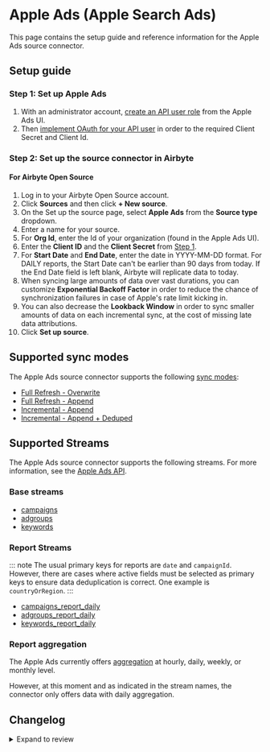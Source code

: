 # Apple Ads (Apple Search Ads)

This page contains the setup guide and reference information for the Apple Ads source connector.

## Setup guide

### Step 1: Set up Apple Ads

1. With an administrator account, [create an API user role](https://developer.apple.com/documentation/apple_search_ads/implementing_oauth_for_the_apple_search_ads_api) from the Apple Ads UI.
2. Then [implement OAuth for your API user](https://developer.apple.com/documentation/apple_search_ads/implementing_oauth_for_the_apple_search_ads_api)
in order to the required Client Secret and Client Id.

### Step 2: Set up the source connector in Airbyte

#### For Airbyte Open Source

1. Log in to your Airbyte Open Source account.
2. Click **Sources** and then click **+ New source**.
3. On the Set up the source page, select **Apple Ads** from the **Source type** dropdown.
4. Enter a name for your source.
5. For **Org Id**, enter the Id of your organization (found in the Apple Ads UI).
6. Enter the **Client ID** and the **Client Secret** from [Step 1](#step-1-set-up-apple-search-ads).
7. For **Start Date** and **End Date**, enter the date in YYYY-MM-DD format. For DAILY reports, the Start Date can't be
   earlier than 90 days from today. If the End Date field is left blank, Airbyte will replicate data to today.
8. When syncing large amounts of data over vast durations, you can customize **Exponential Backoff Factor** in order to
   reduce the chance of synchronization failures in case of Apple's rate limit kicking in.
9. You can also decrease the **Lookback Window** in order to sync smaller amounts of data on each incremental sync,
   at the cost of missing late data attributions.
10. Click **Set up source**.

## Supported sync modes

The Apple Ads source connector supports the
following [sync modes](https://docs.airbyte.com/platform/using-airbyte/core-concepts/sync-modes/):

- [Full Refresh - Overwrite](https://docs.airbyte.com/platform/using-airbyte/core-concepts/sync-modes/full-refresh-overwrite)
- [Full Refresh - Append](https://docs.airbyte.com/platform/using-airbyte/core-concepts/sync-modes/full-refresh-append)
- [Incremental - Append](https://docs.airbyte.com/platform/using-airbyte/core-concepts/sync-modes/incremental-append)
- [Incremental - Append + Deduped](https://docs.airbyte.com/platform/using-airbyte/core-concepts/sync-modes/incremental-append-deduped)

## Supported Streams

The Apple Ads source connector supports the following streams. For more information, see
the [Apple Ads API](https://developer.apple.com/documentation/apple_search_ads).

### Base streams

- [campaigns](https://developer.apple.com/documentation/apple_search_ads/get_all_campaigns)
- [adgroups](https://developer.apple.com/documentation/apple_search_ads/get_all_ad_groups)
- [keywords](https://developer.apple.com/documentation/apple_search_ads/get_all_targeting_keywords_in_an_ad_group)

### Report Streams

::: note
The usual primary keys for reports are `date` and `campaignId`.
However, there are cases where active fields must be selected as primary keys to ensure data deduplication is correct.
One example is `countryOrRegion`.
:::

- [campaigns_report_daily](https://developer.apple.com/documentation/apple_search_ads/get_campaign-level_reports)
- [adgroups_report_daily](https://developer.apple.com/documentation/apple_search_ads/get__ad_group-level_reports)
- [keywords_report_daily](https://developer.apple.com/documentation/apple_search_ads/get_keyword-level_reports)

### Report aggregation

The Apple Ads currently
offers [aggregation](https://developer.apple.com/documentation/apple_search_ads/reportingrequest) at hourly, daily,
weekly, or monthly level.

However, at this moment and as indicated in the stream names, the connector only offers data with daily aggregation.

## Changelog

<details>
  <summary>Expand to review</summary>

| Version | Date       | Pull Request                                             | Subject                                                                              |
|:--------|:-----------|:---------------------------------------------------------|:-------------------------------------------------------------------------------------|
| 0.8.0   | 2025-05-13 | [60241](https://github.com/airbytehq/airbyte/pull/60241) | Add token refresh endpoint override configuration override                           |
| 0.7.9   | 2025-05-10 | [59888](https://github.com/airbytehq/airbyte/pull/59888) | Update dependencies                                                                  |
| 0.7.8   | 2025-05-03 | [59308](https://github.com/airbytehq/airbyte/pull/59308) | Update dependencies                                                                  |
| 0.7.7   | 2025-04-26 | [58712](https://github.com/airbytehq/airbyte/pull/58712) | Update dependencies                                                                  |
| 0.7.6   | 2025-04-19 | [58275](https://github.com/airbytehq/airbyte/pull/58275) | Update dependencies                                                                  |
| 0.7.5   | 2025-04-12 | [57658](https://github.com/airbytehq/airbyte/pull/57658) | Update dependencies                                                                  |
| 0.7.4   | 2025-04-05 | [57158](https://github.com/airbytehq/airbyte/pull/57158) | Update dependencies                                                                  |
| 0.7.3   | 2025-03-29 | [56573](https://github.com/airbytehq/airbyte/pull/56573) | Update dependencies                                                                  |
| 0.7.2   | 2025-03-25 | [56383](https://github.com/airbytehq/airbyte/pull/56383) | add countryorregion to report schemas                                                |
| 0.7.1   | 2025-03-22 | [56109](https://github.com/airbytehq/airbyte/pull/56109) | Update dependencies                                                                  |
| 0.7.0   | 2025-03-20 | [55839](https://github.com/airbytehq/airbyte/pull/55839) | countryOrRegion metadata info included                                               |
| 0.6.0   | 2025-03-20 | [55785](https://github.com/airbytehq/airbyte/pull/55785) | Add timezone config parameter                                                        |
| 0.5.1   | 2025-03-08 | [55366](https://github.com/airbytehq/airbyte/pull/55366) | Update dependencies                                                                  |
| 0.5.0   | 2025-03-05 | [55210](https://github.com/airbytehq/airbyte/pull/55210) | Remove primary keys                                                                  |
| 0.4.3   | 2025-03-01 | [54873](https://github.com/airbytehq/airbyte/pull/54873) | Update dependencies                                                                  |
| 0.4.2   | 2025-02-24 | [54646](https://github.com/airbytehq/airbyte/pull/54646) | Fix paginator settings for incremental report streams                                |
| 0.4.1   | 2025-02-22 | [54284](https://github.com/airbytehq/airbyte/pull/54284) | Update dependencies                                                                  |
| 0.4.0   | 2025-02-20 | [54170](https://github.com/airbytehq/airbyte/pull/54170) | Externalize backoff factor and lookback window configurations                        |
| 0.3.3   | 2025-02-15 | [53920](https://github.com/airbytehq/airbyte/pull/53920) | Update dependencies                                                                  |
| 0.3.2   | 2025-02-14 | [53685](https://github.com/airbytehq/airbyte/pull/53685) | Fix granularity to daily                                                             |
| 0.3.1   | 2025-02-08 | [53422](https://github.com/airbytehq/airbyte/pull/53422) | Update dependencies                                                                  |
| 0.3.0   | 2025-02-03 | [53136](https://github.com/airbytehq/airbyte/pull/53136) | Update API version to V5                                                             |
| 0.2.9   | 2025-02-01 | [52899](https://github.com/airbytehq/airbyte/pull/52899) | Update dependencies                                                                  |
| 0.2.8   | 2025-01-25 | [52197](https://github.com/airbytehq/airbyte/pull/52197) | Update dependencies                                                                  |
| 0.2.7   | 2025-01-18 | [51745](https://github.com/airbytehq/airbyte/pull/51745) | Update dependencies                                                                  |
| 0.2.6   | 2025-01-11 | [51249](https://github.com/airbytehq/airbyte/pull/51249) | Update dependencies                                                                  |
| 0.2.5   | 2024-12-28 | [50469](https://github.com/airbytehq/airbyte/pull/50469) | Update dependencies                                                                  |
| 0.2.4   | 2024-12-21 | [50155](https://github.com/airbytehq/airbyte/pull/50155) | Update dependencies                                                                  |
| 0.2.3   | 2024-12-14 | [49561](https://github.com/airbytehq/airbyte/pull/49561) | Update dependencies                                                                  |
| 0.2.2   | 2024-12-12 | [47751](https://github.com/airbytehq/airbyte/pull/47751) | Update dependencies                                                                  |
| 0.2.1   | 2024-11-08 | [48440](https://github.com/airbytehq/airbyte/pull/48440) | Set authentication grant_type to client_credentials                                  |
| 0.2.0   | 2024-10-01 | [46288](https://github.com/airbytehq/airbyte/pull/46288) | Migrate to Manifest-only                                                             |
| 0.1.20  | 2024-09-28 | [46153](https://github.com/airbytehq/airbyte/pull/46153) | Update dependencies                                                                  |
| 0.1.19  | 2024-09-21 | [45803](https://github.com/airbytehq/airbyte/pull/45803) | Update dependencies                                                                  |
| 0.1.18  | 2024-09-14 | [45474](https://github.com/airbytehq/airbyte/pull/45474) | Update dependencies                                                                  |
| 0.1.17  | 2024-09-07 | [45326](https://github.com/airbytehq/airbyte/pull/45326) | Update dependencies                                                                  |
| 0.1.16  | 2024-08-31 | [45013](https://github.com/airbytehq/airbyte/pull/45013) | Update dependencies                                                                  |
| 0.1.15  | 2024-08-24 | [44654](https://github.com/airbytehq/airbyte/pull/44654) | Update dependencies                                                                  |
| 0.1.14  | 2024-08-17 | [44322](https://github.com/airbytehq/airbyte/pull/44322) | Update dependencies                                                                  |
| 0.1.13  | 2024-08-12 | [43912](https://github.com/airbytehq/airbyte/pull/43912) | Update dependencies                                                                  |
| 0.1.12  | 2024-08-10 | [43514](https://github.com/airbytehq/airbyte/pull/43514) | Update dependencies                                                                  |
| 0.1.11  | 2024-08-03 | [43195](https://github.com/airbytehq/airbyte/pull/43195) | Update dependencies                                                                  |
| 0.1.10  | 2024-07-27 | [42660](https://github.com/airbytehq/airbyte/pull/42660) | Update dependencies                                                                  |
| 0.1.9   | 2024-07-20 | [42225](https://github.com/airbytehq/airbyte/pull/42225) | Update dependencies                                                                  |
| 0.1.8   | 2024-07-13 | [41722](https://github.com/airbytehq/airbyte/pull/41722) | Update dependencies                                                                  |
| 0.1.7   | 2024-07-10 | [41546](https://github.com/airbytehq/airbyte/pull/41546) | Update dependencies                                                                  |
| 0.1.6   | 2024-07-09 | [40832](https://github.com/airbytehq/airbyte/pull/40832) | Update dependencies                                                                  |
| 0.1.5   | 2024-06-25 | [40364](https://github.com/airbytehq/airbyte/pull/40364) | Update dependencies                                                                  |
| 0.1.4   | 2024-06-22 | [40186](https://github.com/airbytehq/airbyte/pull/40186) | Update dependencies                                                                  |
| 0.1.3   | 2024-06-04 | [38967](https://github.com/airbytehq/airbyte/pull/38967) | [autopull] Upgrade base image to v1.2.1                                              |
| 0.1.2   | 2024-05-21 | [38502](https://github.com/airbytehq/airbyte/pull/38502) | [autopull] base image + poetry + up_to_date                                          |
| 0.1.1   | 2023-07-11 | [28153](https://github.com/airbytehq/airbyte/pull/28153) | Fix manifest duplicate key (no change in behavior for the syncs)                     |
| 0.1.0   | 2022-11-17 | [19557](https://github.com/airbytehq/airbyte/pull/19557) | Initial release with campaigns, adgroups & keywords streams (base and daily reports) |

</details>
